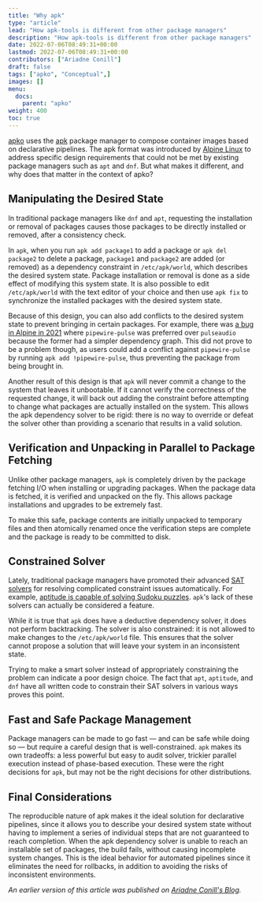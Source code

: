 ```yaml
---
title: "Why apk"
type: "article"
lead: "How apk-tools is different from other package managers"
description: "How apk-tools is different from other package managers"
date: 2022-07-06T08:49:31+00:00
lastmod: 2022-07-06T08:49:31+00:00
contributors: ["Ariadne Conill"]
draft: false
tags: ["apko", "Conceptual",]
images: []
menu:
  docs:
    parent: "apko"
weight: 400
toc: true
---
```


[apko](https://github.com/chainguard-dev/apko) uses the [apk](https://wiki.alpinelinux.org/wiki/Package_management) package manager to compose container images based on declarative pipelines.
The apk format was introduced by [Alpine Linux](https://www.alpinelinux.org/) to address specific design requirements that could not be met by existing package managers such as `apt` and `dnf`. But what makes it different, and why does that matter in the context of apko?

## Manipulating the Desired State

In traditional package managers like `dnf` and `apt`, requesting the installation or removal of packages causes those packages to be directly installed or removed, after a consistency check.

In `apk`, when you run `apk add package1` to add a package or `apk del package2` to delete a package, `package1` and `package2` are added (or removed) as a dependency constraint in `/etc/apk/world`, which describes the desired system state. Package installation or removal is done as a side effect of modifying this system state. It is also possible to edit `/etc/apk/world` with the text editor of your choice and then use `apk fix` to synchronize the installed packages with the desired system state.

Because of this design, you can also add conflicts to the desired system state to prevent bringing in certain packages. For example, there was [a bug in Alpine in 2021](https://gitlab.alpinelinux.org/alpine/apk-tools/-/issues/10742) where `pipewire-pulse` was preferred over `pulseaudio` because the former had a simpler dependency graph. This did not prove to be a problem though, as users could add a conflict against `pipewire-pulse` by running `apk add !pipewire-pulse`, thus preventing the package from being brought in.

Another result of this design is that `apk` will never commit a change to the system that leaves it unbootable. If it cannot verify the correctness of the requested change, it will back out adding the constraint before attempting to change what packages are actually installed on the system. This allows the apk dependency solver to be rigid: there is no way to override or defeat the solver other than providing a scenario that results in a valid solution.

## Verification and Unpacking in Parallel to Package Fetching

Unlike other package managers, `apk` is completely driven by the package fetching I/O when installing or upgrading packages. When the package data is fetched, it is verified and unpacked on the fly. This allows package installations and upgrades to be extremely fast.

To make this safe, package contents are initially unpacked to temporary files and then atomically renamed once the verification steps are complete and the package is ready to be committed to disk.

## Constrained Solver

Lately, traditional package managers have promoted their advanced [SAT solvers](https://en.wikipedia.org/wiki/SAT_solver) for resolving complicated constraint issues automatically. For example, [aptitude is capable of solving Sudoku puzzles](https://web.archive.org/web/20080823224640/http://algebraicthunk.net/~dburrows/blog/entry/package-management-sudoku/). `apk`'s lack of these solvers can actually be considered a feature.

While it is true that `apk` does have a deductive dependency solver, it does not perform backtracking. The solver is also constrained: it is not allowed to make changes to the `/etc/apk/world` file. This ensures that the solver cannot propose a solution that will leave your system in an inconsistent state.

Trying to make a smart solver instead of appropriately constraining the problem can indicate a poor design choice. The fact that `apt`, `aptitude`, and `dnf` have all written code to constrain their SAT solvers in various ways proves this point.

## Fast and Safe Package Management

Package managers can be made to go fast — and can be safe while doing so — but require a careful design that is well-constrained. `apk` makes its own tradeoffs: a less powerful but easy to audit solver, trickier parallel execution instead of phase-based execution. These were the right decisions for `apk`, but may not be the right decisions for other distributions.

## Final Considerations

The reproducible nature of apk makes it the ideal solution for declarative pipelines, since it allows you to describe your desired system state without having to implement a series of individual steps that are not guaranteed to reach completion. When the apk dependency solver is unable to reach an installable set of packages, the build fails, without causing incomplete system changes.
This is the ideal behavior for automated pipelines since it eliminates the need for rollbacks, in addition to avoiding the risks of inconsistent environments.

_An earlier version of this article was published on [Ariadne Conill's Blog](https://ariadne.space/2021/04/25/why-apk-tools-is-different-than-other-package-managers/)._
